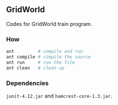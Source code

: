 ## GridWorld

Codes for GridWorld train program.

### How

```bash
ant         # compile and run
ant compile # cimpile the source
ant run     # run the file
ant clean   # clean up
```

### Dependencies

`junit-4.12.jar` and `hamcrest-core-1.3.jar`.